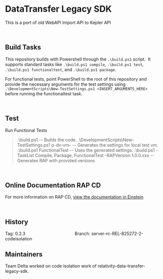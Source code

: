 # DataTransfer Legacy SDK

This is a port of old WebAPI Import API to Kepler API

 

## Build Tasks

This repository builds with Powershell through the `.\build.ps1` script. 
It supports standard tasks like `.\build.ps1 compile`, `.\build.ps1 test`, `.\build.ps1 functionaltest`, and `.\build.ps1 package`.

For functional tests, point PowerShell to the root of this repository and provide the necessary arguments for the test settings using `.\DevelopmentScripts\New-TestSettings.ps1 <INSERT_ARGUMENTS_HERE>` before running the functionaltest task.

 
## Test

Run Functional Tests
> .\build.ps1 -- Builds the code.
> .\DevelopmentScripts\New-TestSettings.ps1 p-dv-vm-<currentVm> -- Generates the settings for local test vm.
> .\build.ps1 FunctionalTest -- Uses the generated settings.
> .\build.ps1 -TaskList Compile, Package, FunctionalTest -RAPVersion 1.0.0.xxx -- Generates RAP with provided versions

 
## Online Documentation RAP CD

For more information on RAP CD, [view the documentation in Einstein](https://einstein.kcura.com/x/hRkFCQ)

 
## History

Tag: 0.2.3                                        
Branch: server-rc-REL-825272-2-codeisolation

## Maintainers
Team Delta worked on code isolation work of relativity-data-transfer-legacy-sdk.

